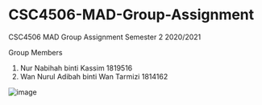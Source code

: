 # CSC4506-MAD-Group-Assignment
CSC4506 MAD Group Assignment Semester 2 2020/2021

Group Members

1. Nur Nabihah binti Kassim           1819516
2. Wan Nurul Adibah binti Wan Tarmizi 1814162

![image](https://user-images.githubusercontent.com/55779668/123838883-0e3d5680-d93f-11eb-9b05-6910034e96c6.png)

